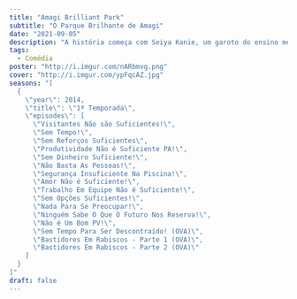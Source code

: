```yaml
---
title: "Amagi Brilliant Park"
subtitle: "O Parque Brilhante de Amagi"
date: "2021-09-05"
description: "A história começa com Seiya Kanie, um garoto do ensino médio que é convidado para um encontro em um parque de diversões por uma bela e misteriosa estudante transferida chamada Isuzu Sento. Ele é apresentado a Ratifa, uma princesa e gestora do parque, e é convidado para ser o gerente desse “parque de diversões decepcionante nos subúrbios de Tóquio.”"
tags:
  - Comédia
poster: "http://i.imgur.com/nARbmvg.png"
cover: "http://i.imgur.com/ypFqcAZ.jpg"
seasons: "[
  {
    \"year\": 2014,
    \"title\": \"1ª Temporada\",
    \"episodes\": [
      \"Visitantes Não são Suficientes!\",
      \"Sem Tempo!\",
      \"Sem Reforços Suficientes\",
      \"Produtividade Não é Suficiente PA!\",
      \"Sem Dinheiro Suficiente!\",
      \"Não Basta As Pessoas!\",
      \"Segurança Insuficiente Na Piscina!\",
      \"Amor Não é Suficiente!\",
      \"Trabalho Em Equipe Não é Suficiente!\",
      \"Sem Opções Suficientes!\",
      \"Nada Para Se Preocupar!\",
      \"Ninguém Sabe O Que O Futuro Nos Reserva!\",
      \"Não é Um Bom PV!\",
      \"Sem Tempo Para Ser Descontraído! (OVA)\",
      \"Bastidores Em Rabiscos - Parte 1 (OVA)\",
      \"Bastidores Em Rabiscos - Parte 2 (OVA)\"
    ]
  }
]"
draft: false
---
```

